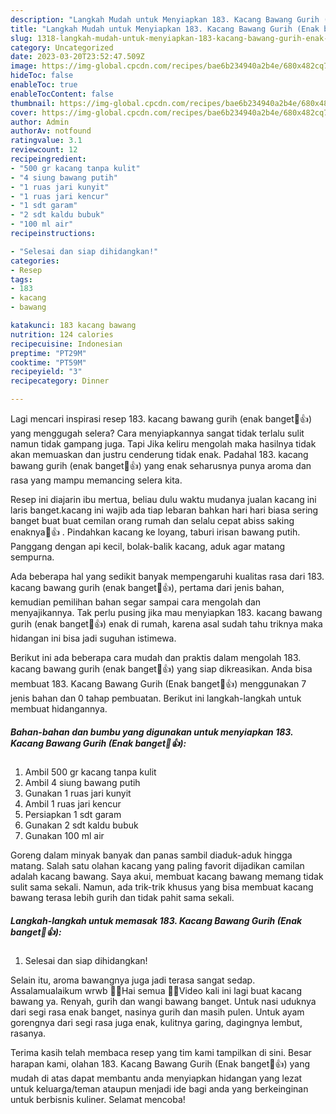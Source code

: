 ```yaml
---
description: "Langkah Mudah untuk Menyiapkan 183. Kacang Bawang Gurih (Enak banget🤤👍){ yang Sempurna,  Menu Buat lebaran"
title: "Langkah Mudah untuk Menyiapkan 183. Kacang Bawang Gurih (Enak banget🤤👍){ yang Sempurna,  Menu Buat lebaran"
slug: 1318-langkah-mudah-untuk-menyiapkan-183-kacang-bawang-gurih-enak-banget-yang-sempurna-menu-buat-lebaran
category: Uncategorized
date: 2023-03-20T23:52:47.509Z
image: https://img-global.cpcdn.com/recipes/bae6b234940a2b4e/680x482cq70/183-kacang-bawang-gurih-enak-banget-foto-resep-utama.jpg
hideToc: false
enableToc: true
enableTocContent: false
thumbnail: https://img-global.cpcdn.com/recipes/bae6b234940a2b4e/680x482cq70/183-kacang-bawang-gurih-enak-banget-foto-resep-utama.jpg
cover: https://img-global.cpcdn.com/recipes/bae6b234940a2b4e/680x482cq70/183-kacang-bawang-gurih-enak-banget-foto-resep-utama.jpg
author: Admin
authorAv: notfound
ratingvalue: 3.1
reviewcount: 12
recipeingredient:
- "500 gr kacang tanpa kulit"
- "4 siung bawang putih"
- "1 ruas jari kunyit"
- "1 ruas jari kencur"
- "1 sdt garam"
- "2 sdt kaldu bubuk"
- "100 ml air"
recipeinstructions:

- "Selesai dan siap dihidangkan!"
categories:
- Resep
tags:
- 183
- kacang
- bawang

katakunci: 183 kacang bawang 
nutrition: 124 calories
recipecuisine: Indonesian
preptime: "PT29M"
cooktime: "PT59M"
recipeyield: "3"
recipecategory: Dinner

---
```



Lagi mencari inspirasi resep 183. kacang bawang gurih (enak banget🤤👍) yang menggugah selera? Cara menyiapkannya sangat tidak terlalu sulit namun tidak gampang juga. Tapi Jika keliru mengolah maka hasilnya tidak akan memuaskan dan justru cenderung tidak enak. Padahal 183. kacang bawang gurih (enak banget🤤👍) yang enak seharusnya punya aroma dan rasa yang mampu memancing selera kita.


Resep ini diajarin ibu mertua, beliau dulu waktu mudanya jualan kacang ini laris banget.kacang ini wajib ada tiap lebaran bahkan hari hari biasa sering banget buat buat cemilan orang rumah dan selalu cepat abiss saking enaknya🤤👍 . Pindahkan kacang ke loyang, taburi irisan bawang putih. Panggang dengan api kecil, bolak-balik kacang, aduk agar matang sempurna.

Ada beberapa hal yang sedikit banyak mempengaruhi kualitas rasa dari 183. kacang bawang gurih (enak banget🤤👍), pertama dari jenis bahan, kemudian pemilihan bahan segar sampai cara mengolah dan menyajikannya. Tak perlu pusing jika mau menyiapkan 183. kacang bawang gurih (enak banget🤤👍) enak di rumah, karena asal sudah tahu triknya maka hidangan ini bisa jadi suguhan istimewa.


Berikut ini ada beberapa cara mudah dan praktis dalam mengolah 183. kacang bawang gurih (enak banget🤤👍) yang siap dikreasikan. Anda bisa membuat 183. Kacang Bawang Gurih (Enak banget🤤👍) menggunakan 7 jenis bahan dan 0 tahap pembuatan. Berikut ini langkah-langkah untuk membuat hidangannya.

<!--inarticleads1-->

##### Bahan-bahan dan bumbu yang digunakan untuk menyiapkan 183. Kacang Bawang Gurih (Enak banget🤤👍):

1. Ambil 500 gr kacang tanpa kulit
1. Ambil 4 siung bawang putih
1. Gunakan 1 ruas jari kunyit
1. Ambil 1 ruas jari kencur
1. Persiapkan 1 sdt garam
1. Gunakan 2 sdt kaldu bubuk
1. Gunakan 100 ml air


Goreng dalam minyak banyak dan panas sambil diaduk-aduk hingga matang. Salah satu olahan kacang yang paling favorit dijadikan camilan adalah kacang bawang. Saya akui, membuat kacang bawang memang tidak sulit sama sekali. Namun, ada trik-trik khusus yang bisa membuat kacang bawang terasa lebih gurih dan tidak pahit sama sekali. 

<!--inarticleads2-->

##### Langkah-langkah untuk memasak 183. Kacang Bawang Gurih (Enak banget🤤👍):


1. Selesai dan siap dihidangkan!

Selain itu, aroma bawangnya juga jadi terasa sangat sedap. Assalamualaikum wrwb 🙏🥰Hai semua 🤗😘Video kali ini lagi buat kacang bawang ya. Renyah, gurih dan wangi bawang banget. Untuk nasi uduknya dari segi rasa enak banget, nasinya gurih dan masih pulen. Untuk ayam gorengnya dari segi rasa juga enak, kulitnya garing, dagingnya lembut, rasanya. 

Terima kasih telah membaca resep yang tim kami tampilkan di sini. Besar harapan kami, olahan 183. Kacang Bawang Gurih (Enak banget🤤👍) yang mudah di atas dapat membantu anda menyiapkan hidangan yang lezat untuk keluarga/teman ataupun menjadi ide bagi anda yang berkeinginan untuk berbisnis kuliner. Selamat mencoba!
